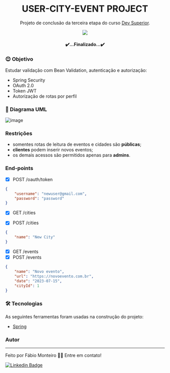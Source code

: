 <h1 align="center">USER-CITY-EVENT PROJECT</h1>

<p align="center">
	Projeto de conclusão da terceira etapa do curso <a href="https://www.linkedin.com/school/devsuperior/">Dev Superior</a>.
</p>

<p align="center">
  <img src="https://img.shields.io/static/v1?label=USER-CITY-EVENT&message=FMRM&color=blueviolet&style=flat-square&logo=ghost"/>
</p>
<h4 align="center"> 
	✔️...Finalizado...✔️
</h4>

### 😊 Objetivo
<p align="left">Estudar validação com Bean Validation, autenticação e autorização:</p>

- Spring Security
- OAuth 2.0
- Token JWT
- Autorização de rotas por perfil

### 📝 Diagrama UML

![image](https://user-images.githubusercontent.com/70236849/155547157-222a3dc1-ce7d-4b65-9613-8c767105c17c.png)

### Restrições
- somentes rotas de leitura de eventos e cidades são **públicas**;
- **clientes** podem inserir novos eventos;
- os demais acessos são permitidos apenas para **admins**.

### End-points
- [x] POST /oauth/token
```json
{
    "username": "newuser@gmail.com",
    "password": "password"
}
```
- [x] GET /cities

- [x] POST /cities
```json
{
    "name": "New City"
}
```
- [X] GET /events
- [X] POST /events
```json
{
    "name": "Novo evento",
    "url": "https://novoevento.com.br",
    "date": "2023-07-15",
    "cityId": 1
}
```


### 🛠 Tecnologias

As seguintes ferramentas foram usadas na construção do projeto:
- [Spring](https://spring.io/projects/spring-boot)

### Autor
---
Feito por Fábio Monteiro 👋🏽 Entre em contato!

 [![Linkedin Badge](https://img.shields.io/badge/-fabiomrm-blue?style=flat-square&logo=Linkedin&logoColor=white&link=https://www.linkedin.com/in/fabiomrm/)](https://www.linkedin.com/in/fabiomrm/) 
